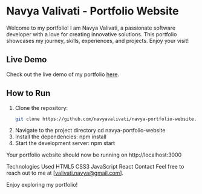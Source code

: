 # Navya Valivati - Portfolio Website

Welcome to my portfolio! I am Navya Valivati, a passionate software developer with a love for creating innovative solutions. This portfolio showcases my journey, skills, experiences, and projects. Enjoy your visit!

## Live Demo
Check out the live demo of my portfolio [here](https://navyavalivati.github.io/navya-portfolio-website/).

## How to Run

1. Clone the repository:
   ```bash
   git clone https://github.com/navyavalivati/navya-portfolio-website.git
2. Navigate to the project directory
   cd navya-portfolio-website
3. Install the dependencies:
   npm install
4. Start the development server:
   npm start
   
Your portfolio website should now be running on http://localhost:3000

Technologies Used
HTML5
CSS3
JavaScript
React
Contact
Feel free to reach out to me at [valivati.navya@gmail.com].

Enjoy exploring my portfolio!
